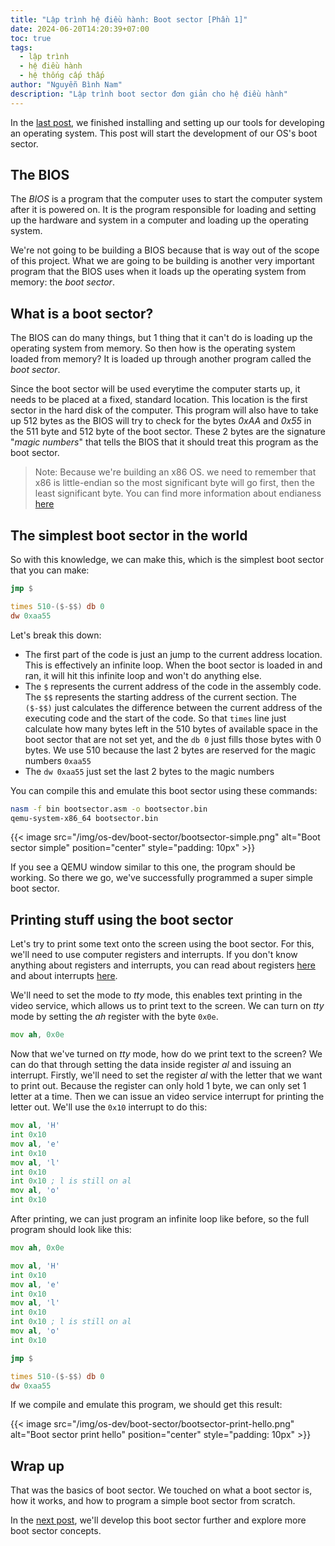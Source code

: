 ```yaml
---
title: "Lập trình hệ điều hành: Boot sector [Phần 1]"
date: 2024-06-20T14:20:39+07:00
toc: true
tags:
  - lập trình
  - hệ điều hành
  - hệ thống cấp thấp
author: "Nguyễn Bình Nam"
description: "Lập trình boot sector đơn giản cho hệ điều hành"
---
```


In the [last post](./os-dev-1.md), we finished installing and setting up our tools for developing an operating system. This post will start the development of our OS's boot sector. 

## The BIOS

The *BIOS* is a program that the computer uses to start the computer system after it is powered on. It is the program responsible for loading and setting up the hardware and system in a computer and loading up the operating system. 

We're not going to be building a BIOS because that is way out of the scope of this project. What we are going to be building is another very important program that the BIOS uses when it loads up the operating system from memory: the *boot sector*.

## What is a boot sector?

The BIOS can do many things, but 1 thing that it can't do is loading up the operating system from memory. So then how is the operating system loaded from memory? It is loaded up through another program called the *boot sector*.

Since the boot sector will be used everytime the computer starts up, it needs to be placed at a fixed, standard location. This location is the first sector in the hard disk of the computer. This program will also have to take up 512 bytes as the BIOS will try to check for the bytes *0xAA* and *0x55* in the 511 byte and 512 byte of the boot sector. These 2 bytes are the signature "*magic numbers*" that tells the BIOS that it should treat this program as the boot sector.

> Note: Because we're building an x86 OS. we need to remember that x86 is little-endian so the most significant byte will go first, then the least significant byte. You can find more information about endianess [here](https://en.wikipedia.org/wiki/Endianness)

## The simplest boot sector in the world

So with this knowledge, we can make this, which is the simplest boot sector that you can make:

```asm
jmp $

times 510-($-$$) db 0
dw 0xaa55
```

Let's break this down:

- The first part of the code is just an jump to the current address location. This is effectively an infinite loop. When the boot sector is loaded in and ran, it will hit this infinite loop and won't do anything else.
- The `$` represents the current address of the code in the assembly code. The `$$` represents the starting address of the current section. The `($-$$)` just calculates the difference between the current address of the executing code and the start of the code. So that `times` line just calculate how many bytes left in the 510 bytes of available space in the boot sector that are not set yet, and the `db 0` just fills those bytes with 0 bytes. We use 510 because the last 2 bytes are reserved for the magic numbers `0xaa55`
- The `dw 0xaa55` just set the last 2 bytes to the magic numbers

You can compile this and emulate this boot sector using these commands:

```sh
nasm -f bin bootsector.asm -o bootsector.bin
qemu-system-x86_64 bootsector.bin
```

{{< image src="/img/os-dev/boot-sector/bootsector-simple.png" alt="Boot sector simple" position="center" style="padding: 10px" >}}

If you see a QEMU window similar to this one, the program should be working. So there we go, we've successfully programmed a super simple boot sector.

## Printing stuff using the boot sector

Let's try to print some text onto the screen using the boot sector. For this, we'll need to use computer registers and interrupts. If you don't know anything about registers and interrupts, you can read about registers [here](https://en.wikipedia.org/wiki/Processor_register) and about interrupts [here](https://en.wikipedia.org/wiki/Interrupt). 

We'll need to set the mode to *tty* mode, this enables text printing in the video service, which allows us to print text to the screen. We can turn on *tty* mode by setting the *ah* register with the byte `0x0e`. 

```asm
mov ah, 0x0e
```

Now that we've turned on *tty* mode, how do we print text to the screen? We can do that through setting the data inside register *al* and issuing an interrupt. Firstly, we'll need to set the register *al* with the letter that we want to print out. Because the register can only hold 1 byte, we can only set 1 letter at a time. Then we can issue an video service interrupt for printing the letter out. We'll use the `0x10` interrupt to do this:

```asm
mov al, 'H'
int 0x10
mov al, 'e'
int 0x10
mov al, 'l'
int 0x10
int 0x10 ; l is still on al
mov al, 'o'
int 0x10
```

After printing, we can just program an infinite loop like before, so the full program should look like this:

```asm
mov ah, 0x0e

mov al, 'H'
int 0x10
mov al, 'e'
int 0x10
mov al, 'l'
int 0x10
int 0x10 ; l is still on al
mov al, 'o'
int 0x10

jmp $

times 510-($-$$) db 0
dw 0xaa55
```

If we compile and emulate this program, we should get this result:

{{< image src="/img/os-dev/boot-sector/bootsector-print-hello.png" alt="Boot sector print hello" position="center" style="padding: 10px" >}}

## Wrap up

That was the basics of boot sector. We touched on what a boot sector is, how it works, and how to program a simple boot sector from scratch.

In the [next post](./os-dev-3.md), we'll develop this boot sector further and explore more boot sector concepts.
